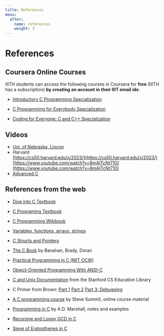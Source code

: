 ```yaml
---
title: References
menu:
  after:
    name: references
    weight: 3
---
```


# References

## Coursera Online Courses
IIITH students can access the following courses in Coursera for __free__ (IIITH has a subscription)  __by creating an account in their IIIT email ids__:

- [Introductory C Programming Specialization](https://www.coursera.org/specializations/c-programming)

- [C Programming for Everybody Specialization](https://www.coursera.org/specializations/c-programming-for-everybody)

- [Coding for Everyone: C and C++ Specialization](https://www.coursera.org/specializations/coding-for-everyone)

## Videos


- [Uni. of Nebraska, Lincon](https://www.youtube.com/playlist?list=PL4IH6CVPpTZXynSxCz0-0GJ7Ejr32r2_q)
- Harvard   
  [https://cs50.harvard.edu/x/2023/](https://cs50.harvard.edu/x/2023/)   
  [https://www.youtube.com/watch?v=8mAITcNt710](https://www.youtube.com/watch?v=8mAITcNt710)
- [Advanced C](https://www.youtube.com/playlist?list=PL71Y0EmrppR0KyZvQWj63040UEzKQU7n8)

## References from the web

- [Dive into C Textbook](https://diveintosystems.org/book/C1-C_intro/index.html)


- [C Programing Textbook](https://icarus.cs.weber.edu/~dab/cs1410/textbook/basics.html)

- [C Programming Wikibook](https://en.wikibooks.org/wiki/C_Programming)


- [Variables, functions, arrays, strings](https://www.cs.swarthmore.edu/~newhall/cs31/resources/C-intro.php)

- [C Structs and Pointers](https://www.cs.swarthmore.edu/~newhall/cs31/resources/C-structs_pointers.php)

- [The C Book](http://publications.gbdirect.co.uk/c_book/) by Banahan, Brady, Doran

- [Practical Programming in C (MIT OCW)](https://ocw.mit.edu/courses/6-087-practical-programming-in-c-january-iap-2010/pages/lecture-notes/)

- [Object-Oriented Programming With ANSI-C](https://www.cs.rit.edu/~ats/books/ooc.pdf)

- [C and Unix Documentation](http://cslibrary.stanford.edu/) from the Stanford CS Education Library

- C Primer from Brown: [Part 1](https://cs.brown.edu/courses/csci0300/2023/assets/c-primer1.html) [Part 2](https://cs.brown.edu/courses/csci0300/2023/assets/c-primer2.html) [Part 3: Debugging](https://cs.brown.edu/courses/csci0300/2023/assets/c-primer3.html)   

- [A C programming course](https://www.eskimo.com/~scs/cclass/notes/top.html) by Steve Summit, online course material

- [Programming in C](https://users.cs.cf.ac.uk/Dave.Marshall/C/CE.html) by A.D. Marshall, notes and examples


- [Recursive and Loopy GCD in C](https://www.andreinc.net/2010/12/12/binary-gcd-steins-algorithm-in-c)

- [Sieve of Eratosthenes in C](https://www.andreinc.net/2010/12/12/sieve-of-eratosthenes-finding-all-prime-numbers-up-to-a-specific-integer)

